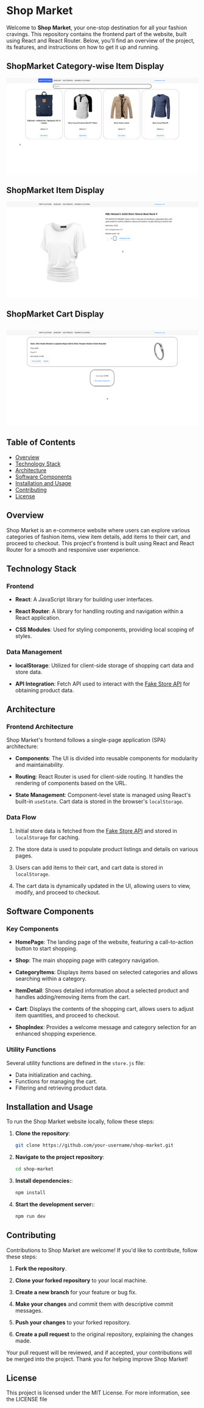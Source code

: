 # Shop Market

Welcome to **Shop Market**, your one-stop destination for all your fashion cravings. This repository contains the frontend part of the website, built using React and React Router. Below, you'll find an overview of the project, its features, and instructions on how to get it up and running.

##

## ShopMarket Category-wise Item Display

![ShopMarket Screenshots](./src/assets/category.png)

##

## ShopMarket Item Display

![ShopMarket Screenshots](./src/assets/item.png)

##

## ShopMarket Cart Display

##

![ShopMarket Screenshots](./src/assets/cart.png)

##

## Table of Contents

- [Overview](#overview)
- [Technology Stack](#technology-stack)
- [Architecture](#architecture)
- [Software Components](#software-components)
- [Installation and Usage](#installation-and-usage)
- [Contributing](#contributing)
- [License](#license)

## Overview

Shop Market is an e-commerce website where users can explore various categories of fashion items, view item details, add items to their cart, and proceed to checkout. This project's frontend is built using React and React Router for a smooth and responsive user experience.

## Technology Stack

### Frontend

- **React**: A JavaScript library for building user interfaces.

- **React Router**: A library for handling routing and navigation within a React application.

- **CSS Modules**: Used for styling components, providing local scoping of styles.

### Data Management

- **localStorage**: Utilized for client-side storage of shopping cart data and store data.

- **API Integration**: Fetch API used to interact with the [Fake Store API](https://fakestoreapi.com/products) for obtaining product data.

## Architecture

### Frontend Architecture

Shop Market's frontend follows a single-page application (SPA) architecture:

- **Components**: The UI is divided into reusable components for modularity and maintainability.

- **Routing**: React Router is used for client-side routing. It handles the rendering of components based on the URL.

- **State Management**: Component-level state is managed using React's built-in `useState`. Cart data is stored in the browser's `localStorage`.

### Data Flow

1. Initial store data is fetched from the [Fake Store API](https://fakestoreapi.com/products) and stored in `localStorage` for caching.

2. The store data is used to populate product listings and details on various pages.

3. Users can add items to their cart, and cart data is stored in `localStorage`.

4. The cart data is dynamically updated in the UI, allowing users to view, modify, and proceed to checkout.

## Software Components

### Key Components

- **HomePage**: The landing page of the website, featuring a call-to-action button to start shopping.

- **Shop**: The main shopping page with category navigation.

- **CategoryItems**: Displays items based on selected categories and allows searching within a category.

- **ItemDetail**: Shows detailed information about a selected product and handles adding/removing items from the cart.

- **Cart**: Displays the contents of the shopping cart, allows users to adjust item quantities, and proceed to checkout.

- **ShopIndex**: Provides a welcome message and category selection for an enhanced shopping experience.

### Utility Functions

Several utility functions are defined in the `store.js` file:

- Data initialization and caching.
- Functions for managing the cart.
- Filtering and retrieving product data.

## Installation and Usage

To run the Shop Market website locally, follow these steps:

1. **Clone the repository**:

   ```bash
   git clone https://github.com/your-username/shop-market.git
   ```

2. **Navigate to the project repository**:
   ```bash
   cd shop-market
   ```
3. **Install dependencies:**:
   ```bash
   npm install
   ```
4. **Start the development server:**:
   ```bash
   npm run dev
   ```

## Contributing

Contributions to Shop Market are welcome! If you'd like to contribute, follow these steps:

1. **Fork the repository**.

2. **Clone your forked repository** to your local machine.

3. **Create a new branch** for your feature or bug fix.

4. **Make your changes** and commit them with descriptive commit messages.

5. **Push your changes** to your forked repository.

6. **Create a pull request** to the original repository, explaining the changes made.

Your pull request will be reviewed, and if accepted, your contributions will be merged into the project. Thank you for helping improve Shop Market!

## License

This project is licensed under the MIT License. For more information, see the LICENSE file

